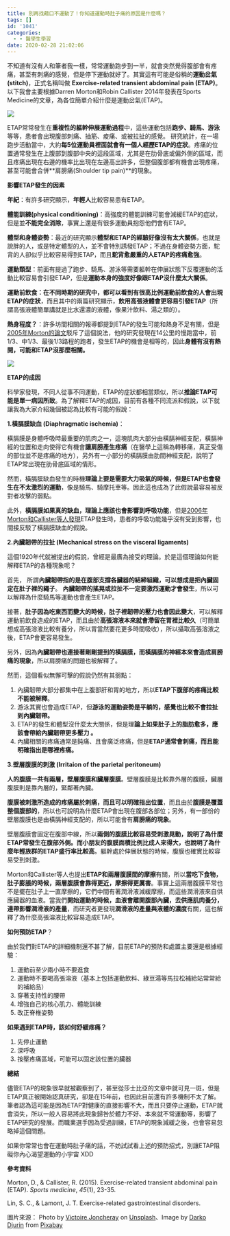 ```yaml
---
title: 別再找藉口不運動了！你知道運動時肚子痛的原因是什麼嗎？
tags: []
id: '1041'
categories:
  - - 醫學生學習
date: 2020-02-28 21:02:06
---
```


不知道有沒有人和筆者我一樣，常常運動跑步到一半，就會突然覺得腹部會有疼痛，甚至有刺痛的感覺，但是停下運動就好了。其實這有可能是俗稱的**運動岔氣(stitch)**，正式名稱叫做 **Exercise-related transient abdominal pain (ETAP)**。以下我會主要根據Darren Morton和Robin Callister 2014年發表在Sports Medicine的文章，為各位簡單介紹什麼是運動岔氣(ETAP)。

![](https://i.imgur.com/vOLK7lO.jpg)

<!-- more -->

ETAP常常發生在**重複性的軀幹伸展運動過程**中，這些運動包括**跑步、騎馬、游泳**等等，患者會出現腹部刺痛、抽筋、痠痛、或被拉扯的感覺。 研究統計，在一場跑步活動當中，大約**每5位運動員裡面就會有一個人經歷ETAP的症狀**。疼痛的位置通常發生在上腹部到腹部中央的這段區域，尤其是在肋骨底或偏外側的區域，而且疼痛出現在右邊的機率比出現在左邊高出許多，但整個腹部都有機會出現疼痛，甚至可能會合併**肩膀痛(Shoulder tip pain)**的現象。

**影響ETAP發生的因素**

**年紀**：有許多研究顯示，**年輕人**比較容易患有ETAP。

**體能訓練(physical conditioning)**：高強度的體能訓練可能會減緩ETAP的症狀，但是並**不能完全消除**，事實上還是有很多運動員抱怨他們會有ETAP。

**體型和身體姿勢**：最近的研究顯示**體型和ETAP的經驗好像沒有太大關係**，也就是說胖的人，或是特定體型的人，並不會特別誘發ETAP；不過在身體姿勢方面，駝背的人卻似乎比較容易得到ETAP，而且**駝背愈嚴重的人ETAP的疼痛愈強**。

**運動類型**：前面有提過了跑步、騎馬、游泳等需要軀幹在伸展狀態下反覆運動的活動比較容易會引發ETAP，但是**運動本身的強度好像跟ETAP沒什麼太大關係**。

**運動前飲食：**在不同時期的研究中，都可以看到有很高比例**運動前飲食的人會出現ETAP的症狀**，而且其中的兩篇研究顯示，**飲用高張液體會更容易引發ETAP**（所謂高張液體簡單講就是比水還濃的液體，像果汁飲料、湯之類的）。

**熱身程度？**：許多坊間相關的報導都提到ETAP的發生可能和熱身不足有關，但是[2005年Morton的論文](https://www.ncbi.nlm.nih.gov/pubmed/16075775)駁斥了這個說法，他的研究發現在14公里的慢跑當中，前1/3、中1/3、最後1/3路程的跑者，發生ETAP的機會是相等的，因此**身體有沒有熱開，可能和ETAP沒那麼相關。**

![](https://i.imgur.com/I94JtbU.jpg)

**ETAP的成因**

科學家發現，不同人從事不同運動，ETAP的症狀都相當類似，所以**推論ETAP可能是單一病因所致**。為了解釋ETAP的成因，目前有各種不同流派和假說，以下就讓我為大家介紹幾個被認為比較有可能的假說：

**1.橫膈膜缺血 (Diaphragmatic ischemia)**：

橫膈膜是身體呼吸時最重要的肌肉之一，這塊肌肉大部分由橫膈神經支配，橫膈神經的位置和走向使得它有機會**讓肩膀產生疼痛**（在醫學上這稱為轉移痛，真正受傷的部位並不是疼痛的地方），另外有一小部分的橫膈膜由肋間神經支配，說明了ETAP常出現在肋骨底區域的情形。

然而，橫膈膜缺血發生的時機**理論上要是需要大力吸氣的時候，但是ETAP也會發生在不太激烈的運動**，像是騎馬、騎摩托車等。因此這也成為了此假說最容易被反對者攻擊的弱點。

此外，**橫膈膜如果真的缺血，理論上應該也會影響到呼吸功能**，但是[2006年Morton和Callister等人發現](https://www.ncbi.nlm.nih.gov/pubmed/19124891)ETAP發生時，患者的呼吸功能幾乎沒有受到影響，也間接反駁了橫膈膜缺血的假說。

**2.內臟韌帶的拉扯 (Mechanical stress on the visceral ligaments)**

這個1920年代就被提出的假說，曾經是最廣為接受的理論。於是這個理論如何能解釋ETAP的各種現象呢？

首先， 所謂**內臟韌帶指的是在腹部支撐各臟器的結締組織，可以想成是把內臟固定在肚子裡的繩子**。 **內臟韌帶的搖晃或拉扯不一定要激烈運動才會發生**，所以可以解釋為什麼騎馬等運動也會產生ETAP。

接著，**肚子因為吃東西而變大的時候，肚子裡韌帶的壓力也會因此變大**，可以解釋運動前飲食造成的ETAP，而且由於**高張溶液本來就會滯留在胃裡比較久**（可簡單想成高張溶液比較有養分，所以胃當然要花更多時間吸收），所以攝取高張溶液之後，ETAP會更容易發生。

另外，因為**內臟韌帶也連接著剛剛提到的橫膈膜，而橫膈膜的神經本來會造成肩膀痛的現象**，所以肩膀痛的問題也被解釋了。

然而，這個看似無懈可擊的假說仍然有其弱點：

1.  內臟韌帶大部分都集中在上腹部肝和胃的地方，所以**ETAP下腹部的疼痛比較不能被解釋**。
2.  游泳其實也會造成ETAP，但**游泳的運動姿勢是平躺的，感覺也比較不會拉扯到內臟韌帶。**
3.  ETAP的發生和體型沒什麼太大關係，但是理**論上如果肚子上的脂肪愈多，應該會帶給內臟韌帶更多壓力 。**
4.  內臟相關的疼痛通常是鈍痛、且會廣泛疼痛，但是**ETAP通常會刺痛，而且能明確指出是哪裡疼痛。**

**3.壁層腹膜的刺激 (Irritaion of the parietal peritoneum)**

**人的腹膜一共有兩層，壁層腹膜和臟層腹膜**。壁層腹膜是比較靠外層的腹膜，臟層腹膜則是靠內層的，緊鄰著內臟。

**腹膜被刺激所造成的疼痛屬於刺痛，而且可以明確指出位置**，而且由於**腹膜是覆蓋整個腹部的**，所以也可說明為什麼ETAP會出現在腹部各部位；另外，有一部份的壁層腹膜也是由橫膈神經支配的，所以可能會有**肩膀痛的現象**。

壁層腹膜會固定在腹部中線，所以**兩側的腹膜比較容易受刺激晃動，說明了為什麼ETAP常發生在腹部外側。**而**小朋友的腹膜面積比例比成人來得大，也說明了為什麼年輕族群的ETAP盛行率比較高**。軀幹處於伸展狀態的時候，腹膜也確實比較容易受到刺激。

Morton和Callister等人也提出**ETAP和兩層腹膜間的摩擦**有關，所以**當吃下食物，肚子膨脹的時候，兩層腹膜會靠得更近，摩擦得更厲害**。事實上這兩層腹膜平常也不是擺在肚子上一直摩擦的，它們中間有著潤滑液減緩摩擦，而這些潤滑液來自供應臟器的血液。當我們**開始運動的時候，血液會離開腹部內臟，去供應肌肉養分，連帶影響潤滑液的產量**，而研究者更發現**潤滑液的產量與液體的濃度**有關，這也解釋了為什麼高張溶液比較容易造成ETAP。

**如何預防ETAP**？

由於我們對ETAP的詳細機制還不甚了解，目前ETAP的預防和處置主要還是根據經驗：

1.  運動前至少兩小時不要進食
2.  運動時不要喝高張溶液（基本上包括運動飲料、綠豆湯等馬拉松補給站常常給的補給品）
3.  穿著支持性的腰帶
4.  增強自己的核心肌力、體能訓練
5.  改正脊椎姿勢

**如果遇到ETAP時，該如何舒緩疼痛？**

1.  先停止運動
2.  深呼吸
3.  按壓疼痛區域，可能可以固定該位置的臟器

**總結**

儘管ETAP的現象很早就被觀察到了，甚至從莎士比亞的文章中就可見一斑，但是ETAP真正被開始認真研究，卻是在15年前，也因此目前還有許多機制不太了解。筆者認為這可能是因為ETAP對健康的直接影響不大，而且只要停止運動，ETAP就會消失，所以一般人容易將此現象歸咎於體力不好、本來就不常運動等，影響了ETAP研究的發展。而職業選手因為受過訓練，ETAP的現象減緩之後，也會容易忽略掉這個問題。

如果你常常也會在運動時肚子痛的話，不妨試試看上述的預防招式，別讓ETAP阻礙你內心渴望運動的小宇宙 XDD

**參考資料**

Morton, D., & Callister, R. (2015). Exercise-related transient abdominal pain (ETAP). _Sports medicine_, _45_(1), 23-35.

Lin, S. C., & Lamont, J. T. Exercise-related gastrointestinal disorders.

圖片來源： Photo by [Victoire Joncheray](https://unsplash.com/@victoire_jonch?utm_source=unsplash&utm_medium=referral&utm_content=creditCopyText) on [Unsplash](https://unsplash.com/s/photos/marathon?utm_source=unsplash&utm_medium=referral&utm_content=creditCopyText)、Image by [Darko Djurin](https://pixabay.com/users/derneuemann-6406309/?utm_source=link-attribution&utm_medium=referral&utm_campaign=image&utm_content=2821941) from [Pixabay](https://pixabay.com/?utm_source=link-attribution&utm_medium=referral&utm_campaign=image&utm_content=2821941)